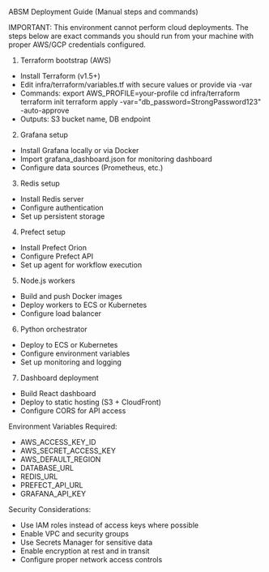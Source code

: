 ABSM Deployment Guide (Manual steps and commands)

IMPORTANT: This environment cannot perform cloud deployments. The steps below are exact commands you should run from your machine with proper AWS/GCP credentials configured.

1) Terraform bootstrap (AWS)
- Install Terraform (v1.5+)
- Edit infra/terraform/variables.tf with secure values or provide via -var
- Commands:
  export AWS_PROFILE=your-profile
  cd infra/terraform
  terraform init
  terraform apply -var="db_password=StrongPassword123" -auto-approve
- Outputs: S3 bucket name, DB endpoint

2) Grafana setup
- Install Grafana locally or via Docker
- Import grafana_dashboard.json for monitoring dashboard
- Configure data sources (Prometheus, etc.)

3) Redis setup
- Install Redis server
- Configure authentication
- Set up persistent storage

4) Prefect setup
- Install Prefect Orion
- Configure Prefect API
- Set up agent for workflow execution

5) Node.js workers
- Build and push Docker images
- Deploy workers to ECS or Kubernetes
- Configure load balancer

6) Python orchestrator
- Deploy to ECS or Kubernetes
- Configure environment variables
- Set up monitoring and logging

7) Dashboard deployment
- Build React dashboard
- Deploy to static hosting (S3 + CloudFront)
- Configure CORS for API access

Environment Variables Required:
- AWS_ACCESS_KEY_ID
- AWS_SECRET_ACCESS_KEY
- AWS_DEFAULT_REGION
- DATABASE_URL
- REDIS_URL
- PREFECT_API_URL
- GRAFANA_API_KEY

Security Considerations:
- Use IAM roles instead of access keys where possible
- Enable VPC and security groups
- Use Secrets Manager for sensitive data
- Enable encryption at rest and in transit
- Configure proper network access controls